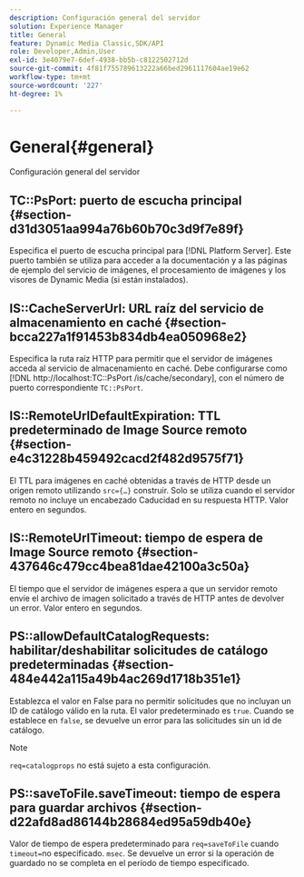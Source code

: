```yaml
---
description: Configuración general del servidor
solution: Experience Manager
title: General
feature: Dynamic Media Classic,SDK/API
role: Developer,Admin,User
exl-id: 3e4079e7-6def-4938-bb5b-c8122502712d
source-git-commit: 4f81f755789613222a66bed2961117604ae19e62
workflow-type: tm+mt
source-wordcount: '227'
ht-degree: 1%

---
```


# General{#general}

Configuración general del servidor

## TC::PsPort: puerto de escucha principal {#section-d31d3051aa994a76b60b70c3d9f7e89f}

Especifica el puerto de escucha principal para [!DNL Platform Server]. Este puerto también se utiliza para acceder a la documentación y a las páginas de ejemplo del servicio de imágenes, el procesamiento de imágenes y los visores de Dynamic Media (si están instalados).

## IS::CacheServerUrl: URL raíz del servicio de almacenamiento en caché {#section-bcca227a1f91453b834db4ea050968e2}

Especifica la ruta raíz HTTP para permitir que el servidor de imágenes acceda al servicio de almacenamiento en caché. Debe configurarse como [!DNL http://localhost:TC::PsPort /is/cache/secondary], con el número de puerto correspondiente `TC::PsPort`.

## IS::RemoteUrlDefaultExpiration: TTL predeterminado de Image Source remoto {#section-e4c31228b459492cacd2f482d9575f71}

El TTL para imágenes en caché obtenidas a través de HTTP desde un origen remoto utilizando `src={…}` construir. Solo se utiliza cuando el servidor remoto no incluye un encabezado Caducidad en su respuesta HTTP. Valor entero en segundos.

## IS::RemoteUrlTimeout: tiempo de espera de Image Source remoto {#section-437646c479cc4bea81dae42100a3c50a}

El tiempo que el servidor de imágenes espera a que un servidor remoto envíe el archivo de imagen solicitado a través de HTTP antes de devolver un error. Valor entero en segundos.

## PS::allowDefaultCatalogRequests: habilitar/deshabilitar solicitudes de catálogo predeterminadas {#section-484e442a115a49b4ac269d1718b351e1}

Establezca el valor en False para no permitir solicitudes que no incluyan un ID de catálogo válido en la ruta. El valor predeterminado es `true`. Cuando se establece en `false`, se devuelve un error para las solicitudes sin un id de catálogo.

>[!NOTE]
>
>`req=catalogprops` no está sujeto a esta configuración.

## PS::saveToFile.saveTimeout: tiempo de espera para guardar archivos {#section-d22afd8ad86144b28684ed95a59db40e}

Valor de tiempo de espera predeterminado para `req=saveToFile` cuando `timeout=`no especificado. `msec`. Se devuelve un error si la operación de guardado no se completa en el período de tiempo especificado.
